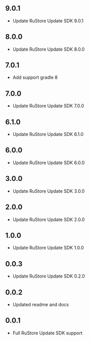 ## 9.0.1

* Update RuStore Update SDK 9.0.1

## 8.0.0

* Update RuStore Update SDK 8.0.0

## 7.0.1

* Add support gradle 8

## 7.0.0

* Update RuStore Update SDK 7.0.0

## 6.1.0

* Update RuStore Update SDK 6.1.0

## 6.0.0

* Update RuStore Update SDK 6.0.0

## 3.0.0

* Update RuStore Update SDK 3.0.0

## 2.0.0

* Update RuStore Update SDK 2.0.0

## 1.0.0

* Update RuStore Update SDK 1.0.0

## 0.0.3

* Update RuStore Update SDK 0.2.0

## 0.0.2

* Updated readme and docs

## 0.0.1

* Full RuStore Update SDK support
